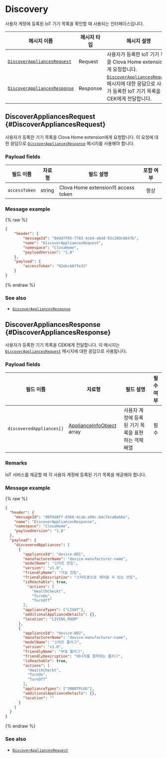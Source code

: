 # Discovery

사용자 계정에 등록된 IoT 기기 목록을 확인할 때 사용되는 인터페이스입니다.

| 메시지 이름         | 메시지 타입  | 메시지 설명                                   |
|------------------|-----------|---------------------------------------------|
| [`DiscoverAppliancesRequest`](#DiscoverAppliancesRequest)   | Request  | 사용자가 등록한 IoT 기기 목록을 Clova Home extension에게 요청합니다.             |
| [`DiscoverAppliancesResponse`](#DiscoverAppliancesResponse) | Response | [`DiscoverAppliancesRequest`](#DiscoverAppliancesRequest) 메시지에 대한 응답으로 사용자가 등록한 IoT 기기 목록을 CEK에게 전달합니다. |

## DiscoverAppliancesRequest {#DiscoverAppliancesRequest}
사용자가 등록한 기기 목록을 Clova Home extension에게 요청합니다. 이 요청에 대한 응답으로 [`DiscoverAppliancesResponse`](#DiscoverAppliancesResponse) 메시지를 사용해야 합니다.

### Payload fields

| 필드 이름       | 자료형    | 필드 설명                     | 포함 여부 |
|---------------|---------|-----------------------------|:---------:|
| `accessToken`   | string  | Clova Home extension의 access token  | 항상     |

### Message example

{% raw %}
```json
{
    "header": {
        "messageId": "8ddd7f05-7703-4cb4-a6dd-93c209c6647b",
        "name": "DiscoverAppliancesRequest",
        "namespace": "ClovaHome",
        "payloadVersion": "1.0"
    },
    "payload": {
        "accessToken": "92ebcb67fe33"
    }
}
```
{% endraw %}

### See also
* [`DiscoverAppliancesResponse`](#DiscoverAppliancesResponse)

## DiscoverAppliancesResponse {#DiscoverAppliancesResponse}
사용자가 등록한 기기 목록을 CEK에게 전달합니다. 이 메시지는 [`DiscoverAppliancesRequest`](#DiscoverAppliancesRequest) 메시지에 대한 응답으로 사용됩니다.

### Payload fields

| 필드 이름       | 자료형    | 필드 설명                     | 필수 여부 |
|---------------|---------|-----------------------------|:---------:|
| `discoveredAppliances[]`  | [ApplianceInfoObject](/CEK/References/ClovaHomeInterface/Shared_Objects.md#ApplianceInfoObject) array  | 사용자 계정에 등록된 기기 목록을 표현하는 객체 배열          | 필수    |

### Remarks
IoT 서비스를 제공할 때 각 사용자 계정에 등록된 기기 목록을 제공해야 합니다.

### Message example

{% raw %}
```json
{
  "header": {
    "messageId": "99f9d8ff-9366-4cab-a90c-b4c7eca0abbe",
    "name": "DiscoverAppliancesResponse",
    "namespace": "ClovaHome",
    "payloadVersion": "1.0"
  },
  "payload": {
    "discoveredAppliances": [
      {
        "applianceId": "device-001",
        "manufacturerName": "device-manufacturer-name",
        "modelName": "스마트 전등",
        "version": "v1.0",
        "friendlyName": "거실 전등",
        "friendlyDescription": "스마트폰으로 제어할 수 있는 전등",
        "isReachable": true,
          "actions": [
            "HealthCheckt",
            "TurnOn",
            "TurnOff"
        ],
        "applianceTypes": ["LIGHT"],
        "additionalApplianceDetails": {},
        "location": "LIVING_ROOM"
      },
      {
        "applianceId": "device-002",
        "manufacturerName": "device-manufacturer-name",
        "modelName": "스마트 플러그",
        "version": "v1.0",
        "friendlyName": "부엌 플러그",
        "friendlyDescription": "에너지를 절약하는 플러그",
        "isReachable": true,
        "actions": [
          "HealthCheckt",
          "TurnOn",
          "TurnOff"
        ],
        "applianceTypes": ["SMARTPLUG"],
        "additionalApplianceDetails": {},
        "location": ""
      }
    ]
  }
}
```
{% endraw %}

### See also
* [`DiscoverAppliancesRequest`](#DiscoverAppliancesRequest)
